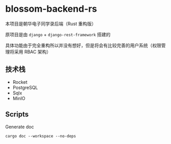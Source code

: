 # blossom-backend-rs

本项目是朝华电子同学录后端（Rust 重构版）

原项目是由 `django` + `django-rest-framework` 搭建的

具体功能由于完全重构所以并没有想好，但是将会有比较完善的用户系统（权限管理将采用 RBAC 架构）

## 技术栈

- Rocket
- PostgreSQL
- Sqlx
- MinIO

## Scripts

Generate doc

```shell
cargo doc --workspace --no-deps
```